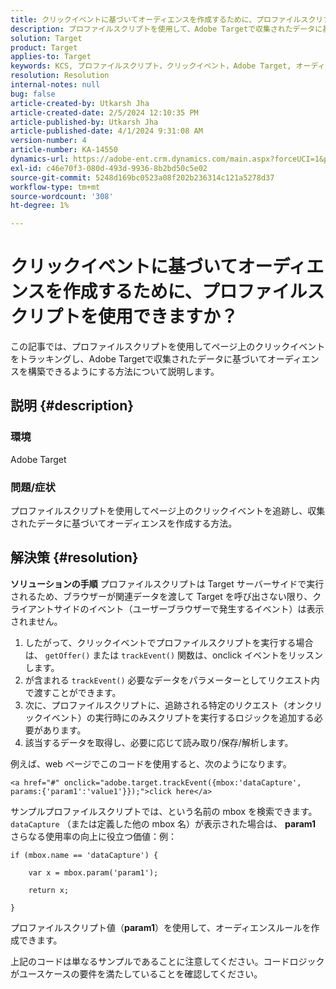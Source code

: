 ```yaml
---
title: クリックイベントに基づいてオーディエンスを作成するために、プロファイルスクリプトを使用できますか？
description: プロファイルスクリプトを使用して、Adobe Targetで収集されたデータに基づいてオーディエンスを作成できるようにする方法を説明します。
solution: Target
product: Target
applies-to: Target
keywords: KCS, プロファイルスクリプト，クリックイベント，Adobe Target, オーディエンスの作成，onclick
resolution: Resolution
internal-notes: null
bug: false
article-created-by: Utkarsh Jha
article-created-date: 2/5/2024 12:10:35 PM
article-published-by: Utkarsh Jha
article-published-date: 4/1/2024 9:31:08 AM
version-number: 4
article-number: KA-14550
dynamics-url: https://adobe-ent.crm.dynamics.com/main.aspx?forceUCI=1&pagetype=entityrecord&etn=knowledgearticle&id=a16c748c-1fc4-ee11-9079-6045bd0065f9
exl-id: c46e70f3-080d-493d-9936-8b2bd50c5e02
source-git-commit: 5248d169bc0523a08f202b236314c121a5278d37
workflow-type: tm+mt
source-wordcount: '308'
ht-degree: 1%

---
```


# クリックイベントに基づいてオーディエンスを作成するために、プロファイルスクリプトを使用できますか？


この記事では、プロファイルスクリプトを使用してページ上のクリックイベントをトラッキングし、Adobe Targetで収集されたデータに基づいてオーディエンスを構築できるようにする方法について説明します。

## 説明 {#description}


### 環境

Adobe Target

### 問題/症状

プロファイルスクリプトを使用してページ上のクリックイベントを追跡し、収集されたデータに基づいてオーディエンスを作成する方法。


## 解決策 {#resolution}


<b>ソリューションの手順</b>
プロファイルスクリプトは Target サーバーサイドで実行されるため、ブラウザーが関連データを渡して Target を呼び出さない限り、クライアントサイドのイベント（ユーザーブラウザーで発生するイベント）は表示されません。

1. したがって、クリックイベントでプロファイルスクリプトを実行する場合は、 `getOffer()` または `trackEvent()` 関数は、onclick イベントをリッスンします。
2. が含まれる `trackEvent()` 必要なデータをパラメーターとしてリクエスト内で渡すことができます。
3. 次に、プロファイルスクリプトに、追跡される特定のリクエスト（オンクリックイベント）の実行時にのみスクリプトを実行するロジックを追加する必要があります。
4. 該当するデータを取得し、必要に応じて読み取り/保存/解析します。


例えば、web ページでこのコードを使用すると、次のようになります。

`<a href="#" onclick="adobe.target.trackEvent({mbox:'dataCapture', params:{'param1':'value1'}});">click here</a>`

サンプルプロファイルスクリプトでは、という名前の mbox を検索できます。 `dataCapture` （または定義した他の mbox 名）が表示された場合は、 <b>param1</b> さらなる使用率の向上に役立つ価値：例：


```
if (mbox.name == 'dataCapture') {
```


`    var x = mbox.param('param1'); `

`    return x; `

`}`

プロファイルスクリプト値（<b>param1</b>）を使用して、オーディエンスルールを作成できます。

上記のコードは単なるサンプルであることに注意してください。コードロジックがユースケースの要件を満たしていることを確認してください。
